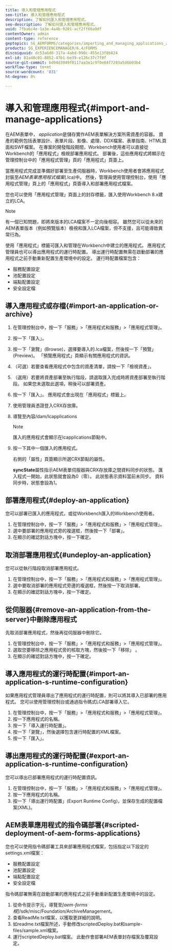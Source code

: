 ```yaml
---
title: 導入和管理應用程式
seo-title: 導入和管理應用程式
description: 了解如何匯入和管理應用程式。
seo-description: 了解如何匯入和管理應用程式。
uuid: 7fba6c4e-1a3e-4a4b-9201-acf2ff66a9df
contentOwner: admin
content-type: reference
geptopics: SG_AEMFORMS/categories/importing_and_managing_applications_and_archives
products: SG_EXPERIENCEMANAGER/6.4/FORMS
discoiquuid: dc53a6d0-317a-4abd-990c-455e13f8b824
exl-id: 81a48c01-8052-47b1-be39-e126c37c7f0f
source-git-commit: bd94d3949f0117aa3e1c9f0e84f7293a5d6b03b4
workflow-type: tm+mt
source-wordcount: '831'
ht-degree: 0%

---
```


# 導入和管理應用程式{#import-and-manage-applications}

在AEM表單中， *application*&#x200B;是儲存實作AEM表單解決方案所需資產的容器。 資產的範例包括表單設計、表單片段、影像、處理、DDX檔案、表單指南、HTML頁面和SWF檔案。 在專案的開發階段期間，Workbench使用者可以直接從Workbench的「應用程式」檢視部署應用程式。 部署後，這些應用程式將顯示在管理控制台中的「應用程式管理」頁的「應用程式」頁簽上。

當應用程式完成並準備好部署至生產伺服器時，Workbench使用者會將應用程式封裝至&#x200B;*AEM表單應用程式檔案*(.lca)中。 然後，管理員使用管理控制台，使用「應用程式管理」頁上的「應用程式」頁簽導入和部署應用程式檔案。

您也可以使用「應用程式管理」頁面上的封存標籤，匯入使用Workbench 8.x建立的LCA。

>[!NOTE]
>
>有一個已知問題，即將來版本的LCA檔案不一定向後相容。 雖然您可以從未來的AEM表單版本（例如預覽版本）檢視和匯入LCA檔案，但不支援，且可能導致異常行為。

使用「應用程式」標籤可匯入和管理在Workbench中建立的應用程式。 應用程式管理員也可以導出應用程式的運行時配置。 導出運行時配置無需在啟動部署的應用程式之前手動重新配置生產環境中的設定。 運行時配置檔案包含：

* 服務配置設定
* 池配置設定
* 端點配置設定
* 安全設定檔

## 導入應用程式或存檔{#import-an-application-or-archive}

1. 在管理控制台中，按一下「服務」>「應用程式和服務」>「應用程式管理」。
1. 按一下「匯入」。
1. 按一下「瀏覽」(Browse)，選擇要導入的.lca檔案，然後按一下「預覽」(Preview)。 「預覽應用程式」頁顯示有關應用程式的資訊。
1. （可選）若要查看應用程式中包含的資產清單，請按一下「檢視資產」。
1. （選用）若要將資產部署至執行階段，請選取匯入完成時將資產部署至執行階段。 如果您未選取此選項，稍後可以部署資產。
1. 按一下「匯入」。 應用程式會出現在「應用程式」標籤上。
1. 使用管理員憑證登入CRX存放庫。
1. 導覽至內容/dam/lcapplications

   >[!NOTE]
   >
   >匯入的應用程式會顯示在lcapplications節點中。

1. 按一下其中一個匯入的應用程式。

   右側的「屬性」頁簽顯示所選CRX節點的屬性。

   **syncState**&#x200B;屬性指示AEM表單伺服器與CRX存放庫之間資料同步的狀態。 匯入程式一開始，此狀態就會設為0（零）。 此狀態表示資料當前未同步。 資料同步時，狀態會設為1。

## 部署應用程式{#deploy-an-application}

您可以部署已匯入的應用程式，或從Workbench匯入的Workbench使用者。

1. 在管理控制台中，按一下「服務」>「應用程式和服務」>「應用程式管理」。
1. 選中要部署的應用程式旁的複選框，然後按一下「部署」。
1. 在顯示的確認對話方塊中，按一下確定。

## 取消部署應用程式{#undeploy-an-application}

您可以從執行階段取消部署應用程式。

1. 在管理控制台中，按一下「服務」>「應用程式和服務」>「應用程式管理」。
1. 選中要取消部署的應用程式旁邊的複選框，然後按一下取消部署。
1. 在顯示的確認對話方塊中，按一下確定。

## 從伺服器{#remove-an-application-from-the-server}中刪除應用程式

先取消部署應用程式，然後再從伺服器中刪除它。

1. 在管理控制台中，按一下「服務」>「應用程式和服務」>「應用程式管理」。
1. 選取您要移除之應用程式旁的核取方塊，然後按一下「移除」 。
1. 在顯示的確認對話方塊中，按一下確定。

## 導入應用程式的運行時配置{#import-an-application-s-runtime-configuration}

如果應用程式管理員導出了應用程式的運行時配置，則可以將其導入已部署的應用程式。 您可以使用管理控制台或通過指令碼式LCA部署導入它。

1. 在管理控制台中，按一下「服務」>「應用程式和服務」>「應用程式管理」。
1. 按一下應用程式的名稱。
1. 按一下「導入運行時配置」。
1. 按一下「瀏覽」，然後選擇包含運行時配置的XML檔案。
1. 按一下「匯入」。

## 導出應用程式的運行時配置{#export-an-application-s-runtime-configuration}

您可以導出已部署應用程式的運行時配置資訊。

1. 在管理控制台中，按一下「服務」>「應用程式和服務」>「應用程式管理」。
1. 按一下應用程式的名稱。
1. 按一下「導出運行時配置」(Export Runtime Config)，並保存生成的配置檔案(XML)。

## AEM表單應用程式的指令碼部署{#scripted-deployment-of-aem-forms-applications}

您也可以使用指令碼部署工具來部署應用程式檔案，包括指定以下設定的settings.xml檔案：

* 服務配置設定
* 池配置設定
* 端點配置設定
* 安全設定檔

指令碼部署無需在啟動部署的應用程式之前手動重新配置生產環境中的設定。

1. 從命令提示字元，導覽至&#x200B;*[aem-forms根]*/sdk/misc/Foundation/ArchiveManagement。
1. 查看ReadMe.txt檔案，以獲取更詳細的說明。
1. 如readme.txt檔案所述，手動修改scriptedDeploy.bat和sample-files/sample.xml檔案。
1. 運行scriptedDeploy.bat檔案。 此動作會部署AEM表單封存檔案及覆寫設定。
